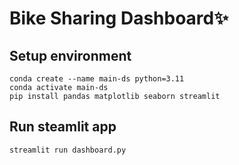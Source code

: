 # Bike Sharing Dashboard✨

## Setup environment

```
conda create --name main-ds python=3.11
conda activate main-ds
pip install pandas matplotlib seaborn streamlit
```

## Run steamlit app

```
streamlit run dashboard.py
```
